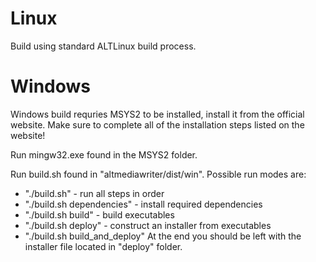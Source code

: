 # Linux
Build using standard ALTLinux build process.

# Windows
Windows build requries MSYS2 to be installed, install it from the official website. Make sure to complete all of the installation steps listed on the website!

Run mingw32.exe found in the MSYS2 folder.

Run build.sh found in "altmediawriter/dist/win". Possible run modes are:
* "./build.sh" - run all steps in order
* "./build.sh dependencies" - install required dependencies
* "./build.sh build" - build executables
* "./build.sh deploy" - construct an installer from executables
* "./build.sh build_and_deploy"
At the end you should be left with the installer file located in "deploy" folder.
